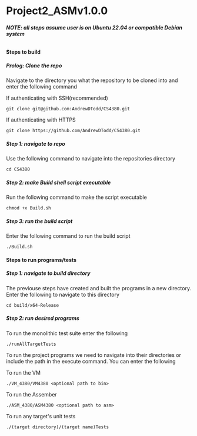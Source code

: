 # Project2_ASMv1.0.0  

###### **NOTE: all steps assume user is on Ubuntu 22.04 or compatible Debian system**  
#### Steps to build  
##### Prolog: Clone the repo  
Navigate to the directory you what the repository to be cloned into and enter the following command  

If authenticating with SSH(recommended)  
  
    git clone git@github.com:AndrewDTodd/CS4380.git

If authenticating with HTTPS  

    git clone https://github.com/AndrewDTodd/CS4380.git

##### Step 1: navigate to repo  
Use the following command to navigate into the repositories directory  

    cd CS4380

##### Step 2: make Build shell script executable  
Run the following command to make the script executable  

    chmod +x Build.sh

##### Step 3: run the build script
Enter the following command to run the build script

    ./Build.sh

#### Steps to run programs/tests  
##### Step 1: navigate to build directory  
The previouse steps have created and built the programs in a new directory. Enter the following to navigate to this directory  

    cd build/x64-Release

##### Step 2: run desired programs
To run the monolithic test suite enter the following

    ./runAllTargetTests

To run the project programs we need to navigate into their directories or include the path in the execute command. You can enter the following

To run the VM  

    ./VM_4380/VM4380 <optional path to bin>

To run the Assember  
    
    ./ASM_4380/ASM4380 <optional path to asm>

To run any target's unit tests  

    ./(target directory)/(target name)Tests
